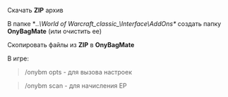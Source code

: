 Скачать **ZIP** архив

В папке **..\World of Warcraft\_classic_\Interface\AddOns\** создать папку **OnyBagMate** (или очистить ее)

Скопировать файлы из **ZIP** в **OnyBagMate**

В игре:
>/onybm opts - для вызова настроек

>/onybm scan - для начисления EP
